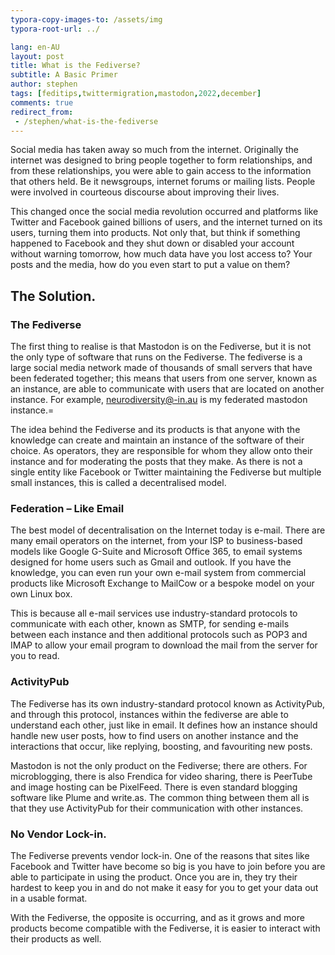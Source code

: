 ```yaml
---
typora-copy-images-to: /assets/img
typora-root-url: ../

lang: en-AU
layout: post
title: What is the Fediverse? 
subtitle: A Basic Primer
author: stephen
tags: [feditips,twittermigration,mastodon,2022,december]
comments: true
redirect_from:
 - /stephen/what-is-the-fediverse
---
```


Social media has taken away so much from the internet. Originally the internet was designed to bring people together to form relationships, and from these relationships, you were able to gain access to the information that others held. Be it newsgroups, internet forums or mailing lists. People were involved in courteous discourse about improving their lives.

This changed once the social media revolution occurred and platforms like Twitter and Facebook gained billions of users, and the internet turned on its users, turning them into products. Not only that, but think if something happened to Facebook and they shut down or disabled your account without warning tomorrow, how much data have you lost access to? Your posts and the media, how do you even start to put a value on them?

## The Solution.

### The Fediverse

The first thing to realise is that Mastodon is on the Fediverse, but it is not the only type of software that runs on the Fediverse. The fediverse is a large social media network made of thousands of small servers that have been federated together; this means that users from one server, known as an instance, are able to communicate with users that are located on another instance. For example, neurodiversity@-in.au is my federated mastodon instance.=

The idea behind the Fediverse and its products is that anyone with the knowledge can create and maintain an instance of the software of their choice. As operators, they are responsible for whom they allow onto their instance and for moderating the posts that they make. As there is not a single entity like Facebook or Twitter maintaining the Fediverse but multiple small instances, this is called a decentralised model.

### Federation – Like Email

The best model of decentralisation on the Internet today is e-mail. There are many email operators on the internet, from your ISP to business-based models like Google G-Suite and Microsoft Office 365, to email systems designed for home users such as Gmail and outlook. If you have the knowledge, you can even run your own e-mail system from commercial products like Microsoft Exchange to MailCow or a bespoke model on your own Linux box.

This is because all e-mail services use industry-standard protocols to communicate with each other, known as SMTP, for sending e-mails between each instance and then additional protocols such as POP3 and IMAP to allow your email program to download the mail from the server for you to read.

### ActivityPub

The Fediverse has its own industry-standard protocol known as ActivityPub, and through this protocol, instances within the fediverse are able to understand each other, just like in email. It defines how an instance should handle new user posts, how to find users on another instance and the interactions that occur, like replying, boosting, and favouriting new posts.

Mastodon is not the only product on the Fediverse; there are others. For microblogging, there is also Frendica for video sharing,  there is PeerTube and image hosting can be PixelFeed. There is even standard blogging software like Plume and write.as. The common thing between them all is that they use ActivityPub for their communication with other instances.

### No Vendor Lock-in.

The Fediverse prevents vendor lock-in. One of the reasons that sites like Facebook and Twitter have become so big is you have to join before you are able to participate in using the product. Once you are in, they try their hardest to keep you in and do not make it easy for you to get your data out in a usable format.

With the Fediverse, the opposite is occurring, and as it grows and more products become compatible with the Fediverse, it is easier to interact with their products as well.